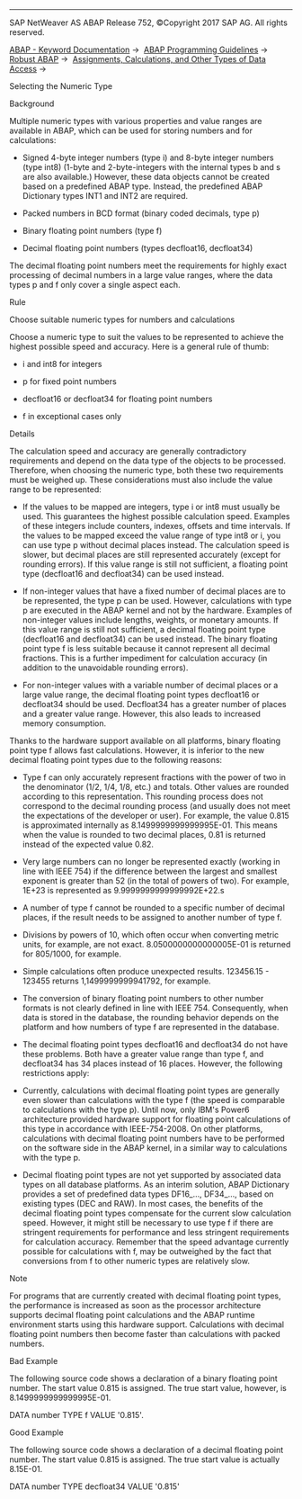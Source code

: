   

* * *

SAP NetWeaver AS ABAP Release 752, ©Copyright 2017 SAP AG. All rights reserved.

[ABAP - Keyword Documentation](https://help.sap.com/doc/abapdocu_752_index_htm/7.52/en-US/abenabap.htm) →  [ABAP Programming Guidelines](https://help.sap.com/doc/abapdocu_752_index_htm/7.52/en-US/abenabap_pgl.htm) →  [Robust ABAP](https://help.sap.com/doc/abapdocu_752_index_htm/7.52/en-US/abenrobust_abap_guidl.htm) →  [Assignments, Calculations, and Other Types of Data Access](https://help.sap.com/doc/abapdocu_752_index_htm/7.52/en-US/abenassignment_access_guidl.htm) → 

Selecting the Numeric Type

Background

Multiple numeric types with various properties and value ranges are available in ABAP, which can be used for storing numbers and for calculations:

-   Signed 4-byte integer numbers (type i) and 8-byte integer numbers (type int8) (1-byte and 2-byte-integers with the internal types b and s are also available.) However, these data objects cannot be created based on a predefined ABAP type. Instead, the predefined ABAP Dictionary types INT1 and INT2 are required.

-   Packed numbers in BCD format (binary coded decimals, type p)

-   Binary floating point numbers (type f)

-   Decimal floating point numbers (types decfloat16, decfloat34)

The decimal floating point numbers meet the requirements for highly exact processing of decimal numbers in a large value ranges, where the data types p and f only cover a single aspect each.

Rule

Choose suitable numeric types for numbers and calculations

Choose a numeric type to suit the values to be represented to achieve the highest possible speed and accuracy. Here is a general rule of thumb:

-   i and int8 for integers

-   p for fixed point numbers

-   decfloat16 or decfloat34 for floating point numbers

-   f in exceptional cases only

Details

The calculation speed and accuracy are generally contradictory requirements and depend on the data type of the objects to be processed. Therefore, when choosing the numeric type, both these two requirements must be weighed up. These considerations must also include the value range to be represented:

-   If the values to be mapped are integers, type i or int8 must usually be used. This guarantees the highest possible calculation speed. Examples of these integers include counters, indexes, offsets and time intervals. If the values to be mapped exceed the value range of type int8 or i, you can use type p without decimal places instead. The calculation speed is slower, but decimal places are still represented accurately (except for rounding errors). If this value range is still not sufficient, a floating point type (decfloat16 and decfloat34) can be used instead.

-   If non-integer values that have a fixed number of decimal places are to be represented, the type p can be used. However, calculations with type p are executed in the ABAP kernel and not by the hardware. Examples of non-integer values include lengths, weights, or monetary amounts. If this value range is still not sufficient, a decimal floating point type (decfloat16 and decfloat34) can be used instead. The binary floating point type f is less suitable because it cannot represent all decimal fractions. This is a further impediment for calculation accuracy (in addition to the unavoidable rounding errors).

-   For non-integer values with a variable number of decimal places or a large value range, the decimal floating point types decfloat16 or decfloat34 should be used. Decfloat34 has a greater number of places and a greater value range. However, this also leads to increased memory consumption.

Thanks to the hardware support available on all platforms, binary floating point type f allows fast calculations. However, it is inferior to the new decimal floating point types due to the following reasons:

-   Type f can only accurately represent fractions with the power of two in the denominator (1/2, 1/4, 1/8, etc.) and totals. Other values are rounded according to this representation. This rounding process does not correspond to the decimal rounding process (and usually does not meet the expectations of the developer or user). For example, the value 0.815 is approximated internally as 8.1499999999999995E-01. This means when the value is rounded to two decimal places, 0.81 is returned instead of the expected value 0.82.

-   Very large numbers can no longer be represented exactly (working in line with IEEE 754) if the difference between the largest and smallest exponent is greater than 52 (in the total of powers of two). For example, 1E+23 is represented as 9.9999999999999992E+22.s

-   A number of type f cannot be rounded to a specific number of decimal places, if the result needs to be assigned to another number of type f.

-   Divisions by powers of 10, which often occur when converting metric units, for example, are not exact. 8.0500000000000005E-01 is returned for 805/1000, for example.

-   Simple calculations often produce unexpected results. 123456.15 - 123455 returns 1,1499999999941792, for example.

-   The conversion of binary floating point numbers to other number formats is not clearly defined in line with IEEE 754. Consequently, when data is stored in the database, the rounding behavior depends on the platform and how numbers of type f are represented in the database.

-   The decimal floating point types decfloat16 and decfloat34 do not have these problems. Both have a greater value range than type f, and decfloat34 has 34 places instead of 16 places. However, the following restrictions apply:

-   Currently, calculations with decimal floating point types are generally even slower than calculations with the type f (the speed is comparable to calculations with the type p). Until now, only IBM's Power6 architecture provided hardware support for floating point calculations of this type in accordance with IEEE-754-2008. On other platforms, calculations with decimal floating point numbers have to be performed on the software side in the ABAP kernel, in a similar way to calculations with the type p.

-   Decimal floating point types are not yet supported by associated data types on all database platforms. As an interim solution, ABAP Dictionary provides a set of predefined data types DF16\_..., DF34\_..., based on existing types (DEC and RAW). In most cases, the benefits of the decimal floating point types compensate for the current slow calculation speed. However, it might still be necessary to use type f if there are stringent requirements for performance and less stringent requirements for calculation accuracy. Remember that the speed advantage currently possible for calculations with f, may be outweighed by the fact that conversions from f to other numeric types are relatively slow.

Note

For programs that are currently created with decimal floating point types, the performance is increased as soon as the processor architecture supports decimal floating point calculations and the ABAP runtime environment starts using this hardware support. Calculations with decimal floating point numbers then become faster than calculations with packed numbers.

Bad Example

The following source code shows a declaration of a binary floating point number. The start value 0.815 is assigned. The true start value, however, is 8.1499999999999995E-01.

DATA number TYPE f VALUE '0.815'.

Good Example

The following source code shows a declaration of a decimal floating point number. The start value 0.815 is assigned. The true start value is actually 8.15E-01.

DATA number TYPE decfloat34 VALUE '0.815'